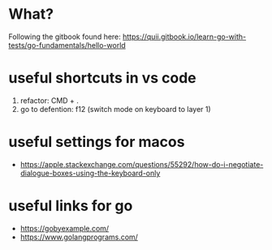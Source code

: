 # What?
Following the gitbook found here: https://quii.gitbook.io/learn-go-with-tests/go-fundamentals/hello-world

# useful shortcuts in vs code
1. refactor: CMD + .
2. go to defention: f12 (switch mode on keyboard to layer 1)

# useful settings for macos
- https://apple.stackexchange.com/questions/55292/how-do-i-negotiate-dialogue-boxes-using-the-keyboard-only

# useful links for go
- https://gobyexample.com/
- https://www.golangprograms.com/